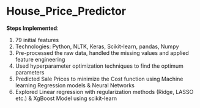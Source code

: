 # House_Price_Predictor

**Steps Implemented**:

1. 79 initial features
2. Technologies: Python, NLTK, Keras, Scikit-learn, pandas, Numpy
3. Pre-processed the raw data, handled the missing values and applied feature engineering
4. Used hyperparameter optimization techniques to find the optimum parameters
5. Predicted Sale Prices to minimize the Cost function using Machine learning Regression models & Neural Networks 
6. Explored Linear regression with regularization methods (Ridge, LASSO etc.) & XgBoost Model using scikit-learn
